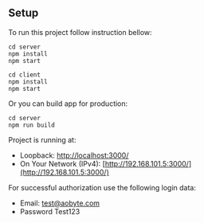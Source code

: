 ## Setup

To run this project follow instruction bellow:

```
cd server
npm install
npm start
```

```
cd client
npm install
npm start
```

Or you can build app for production:

```
cd server
npm run build
```
Project is running at:
* Loopback: [http://localhost:3000/](http://localhost:3000/)
* On Your Network (IPv4): [http://192.168.101.5:3000/](http://192.168.101.5:3000/)

For successful authorization use the following login data:
* Email: test@aobyte.com
* Password Test123